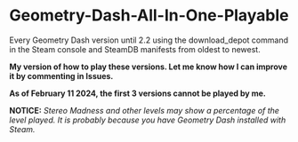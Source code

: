 # Geometry-Dash-All-In-One-Playable
Every Geometry Dash version until 2.2 using the download_depot command in the Steam console and SteamDB manifests from oldest to newest.

**My version of how to play these versions. Let me know how I can improve it by commenting in Issues.** 

**As of February 11 2024, the first 3 versions cannot be played by me.**

**NOTICE:** *Stereo Madness and other levels may show a percentage of the level played. It is probably because you have Geometry Dash installed with Steam.*

